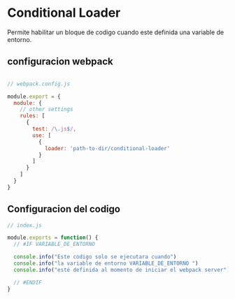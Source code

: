 # Conditional Loader

Permite habilitar un bloque de codigo cuando este definida una variable de entorno.

## configuracion webpack

```javascript

// webpack.config.js

module.export = {
  module: {
    // other settings
    rules: [
      {
        test: /\.js$/,
        use: [
          {
            loader: 'path-to-dir/conditional-loader'
          }
        ]
      }
    ]
  }
}

```
## Configuracion del codigo

```javascript
// index.js

module.exports = function() {
  // #IF VARIABLE_DE_ENTORNO

  console.info("Este codigo solo se ejecutara cuando")
  console.info("la variable de entorno VARIABLE_DE_ENTORNO ")
  console.info("esté definida al momento de iniciar el webpack server")

  // #ENDIF 
}

```
